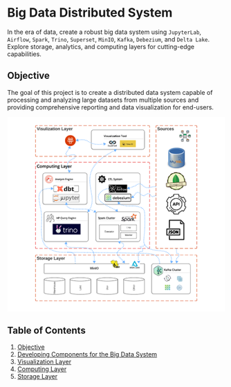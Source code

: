 # Big Data Distributed System

In the era of data, create a robust big data system using `JupyterLab`, `Airflow`, `Spark`, `Trino`, `Superset`, `MinIO`, `Kafka`, `Debezium`, and `Delta Lake`. Explore storage, analytics, and computing layers for cutting-edge capabilities.

## Objective
The goal of this project is to create a distributed data system capable of processing and analyzing large datasets from multiple sources and providing comprehensive reporting and data visualization for end-users.

![Data Architecture](./documents/images/DataArchitecture.png)

##  Table of Contents
1. [Objective](#objective)
2. [Developing Components for the Big Data System](./documents/developer.md)
5. [Visualization Layer](./documents/visualization.md)
6. [Computing Layer](./documents/computing.md)
7. [Storage Layer](./documents/storage.md)
